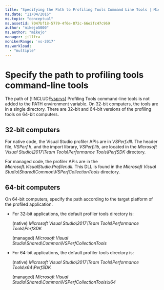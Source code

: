 ```yaml
---
title: "Specifying the Path to Profiling Tools Command Line Tools | Microsoft Docs"
ms.date: "11/04/2016"
ms.topic: "conceptual"
ms.assetid: 7047bf18-5779-4f6e-872c-66e2fc47c969
author: "mikejo5000"
ms.author: "mikejo"
manager: jillfra
monikerRange: 'vs-2017'
ms.workload:
  - "multiple"
---
```

# Specify the path to profiling tools command-line tools

The path of [!INCLUDE[vsprvs](../code-quality/includes/vsprvs_md.md)] Profiling Tools command-line tools is not added to the PATH environment variable. On 32-bit computers, the tools are in a single directory. There are 32-bit and 64-bit versions of the profiling tools on 64-bit computers.

## 32-bit computers

For native code, the Visual Studio profiler APIs are in *VSPerf.dll*. The header file, *VSPerf.h*, and the import library, *VSPerf.lib*, are located in the *Microsoft Visual Studio\2017\Team Tools\Performance Tools\PerfSDK* directory.

 For managed code, the profiler APIs are in the *Microsoft.VisualStudio.Profiler.dll*. This DLL is found in the *Microsoft Visual Studio\Shared\Common\VSPerfCollectionTools* directory.

## 64-bit computers

On 64-bit computers, specify the path according to the target platform of the profiled application.

- For 32-bit applications, the default profiler tools directory is:

     (native) *Microsoft Visual Studio\2017\Team Tools\Performance Tools\PerfSDK*
     
     (managed) *Microsoft Visual Studio\Shared\Common\VSPerfCollectionTools*

- For 64-bit applications, the default profiler tools directory is:

     (native) *Microsoft Visual Studio\2017\Team Tools\Performance Tools\x64\PerfSDK*

     (managed) *Microsoft Visual Studio\Shared\Common\VSPerfCollectionTools\x64*
